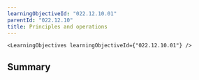 ```yaml
---
learningObjectiveId: "022.12.10.01"
parentId: "022.12.10"
title: Principles and operations
---
```


```tsx eval
<LearningObjectives learningObjectiveId={"022.12.10.01"} />
```

## Summary
